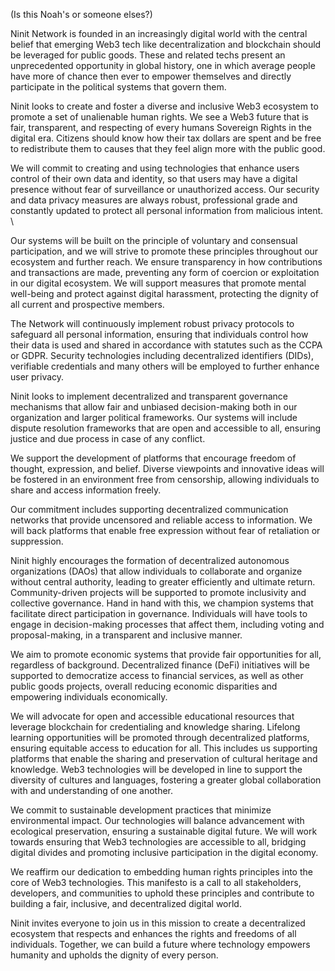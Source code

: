 (Is this Noah's or someone elses?)

Ninit Network is founded in an increasingly digital world with the central belief that emerging Web3 tech like decentralization and blockchain should be leveraged for public goods. These and related techs present an unprecedented opportunity in global history, one in which average people have more of chance then ever to empower themselves and directly participate in the political systems that govern them.  

Ninit looks to create and foster a diverse and inclusive Web3 ecosystem to promote a set of unalienable human rights. We see a Web3 future that is fair, transparent, and respecting of every humans Sovereign Rights in the digital era. Citizens should know how their tax dollars are spent and be free to redistribute them to causes that they feel align more with the public good. 

We will commit to creating and using technologies that enhance users control of their own data and identity, so that users may have a digital presence without fear of surveillance or unauthorized access. Our security and data privacy measures are always robust, professional grade and constantly updated to protect all personal information from malicious intent. 
\

Our systems will be built on the principle of voluntary and consensual participation, and we will strive to promote these principles throughout our ecosystem and further reach.  We ensure transparency in how contributions and transactions are made, preventing any form of coercion or exploitation in our digital ecosystem. We will support measures that promote mental well-being and protect against digital harassment, protecting the dignity of all current and prospective members. 

The Network will continuously implement robust privacy protocols to safeguard all personal information, ensuring that individuals control how their data is used and shared in accordance with statutes such as the CCPA or GDPR. Security technologies including decentralized identifiers (DIDs), verifiable credentials and many others will be employed to further enhance user privacy.

Ninit looks to implement decentralized and transparent governance mechanisms that allow fair and unbiased decision-making both in our organization and larger political frameworks. Our systems will include dispute resolution frameworks that are open and accessible to all, ensuring justice and due process in case of any conflict.

We support the development of platforms that encourage freedom of thought, expression, and belief. Diverse viewpoints and innovative ideas will be fostered in an environment free from censorship, allowing individuals to share and access information freely.

Our commitment includes supporting decentralized communication networks that provide uncensored and reliable access to information. We will back platforms that enable free expression without fear of retaliation or suppression.

Ninit highly encourages the formation of decentralized autonomous organizations (DAOs) that allow individuals to collaborate and organize without central authority, leading to greater efficiently and ultimate return. Community-driven projects will be supported to promote inclusivity and collective governance. Hand in hand with this, we champion systems that facilitate direct participation in governance. Individuals will have tools to engage in decision-making processes that affect them, including voting and proposal-making, in a transparent and inclusive manner.

We aim to promote economic systems that provide fair opportunities for all, regardless of background. Decentralized finance (DeFi) initiatives will be supported to democratize access to financial services, as well as other public goods projects, overall reducing economic disparities and empowering individuals economically.

We will advocate for open and accessible educational resources that leverage blockchain for credentialing and knowledge sharing. Lifelong learning opportunities will be promoted through decentralized platforms, ensuring equitable access to education for all. This includes us supporting platforms that enable the sharing and preservation of cultural heritage and knowledge. Web3 technologies will be developed in line to support the diversity of cultures and languages, fostering a greater global collaboration with and understanding of one another.

We commit to sustainable development practices that minimize environmental impact. Our technologies will balance advancement with ecological preservation, ensuring a sustainable digital future. We will work towards ensuring that Web3 technologies are accessible to all, bridging digital divides and promoting inclusive participation in the digital economy.


We reaffirm our dedication to embedding human rights principles into the core of Web3 technologies. This manifesto is a call to all stakeholders, developers, and communities to uphold these principles and contribute to building a fair, inclusive, and decentralized digital world.

Ninit invites everyone to join us in this mission to create a decentralized ecosystem that respects and enhances the rights and freedoms of all individuals. Together, we can build a future where technology empowers humanity and upholds the dignity of every person.
